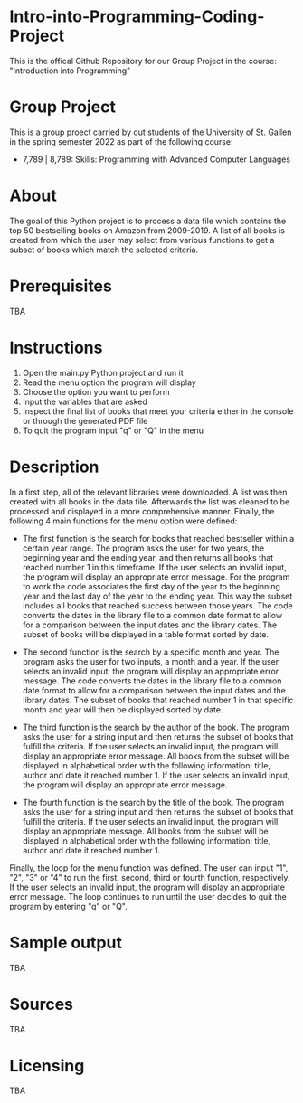 # Intro-into-Programming-Coding-Project
This is the offical Github Repository for our Group Project in the course: "Introduction into Programming"
# Group Project
This is a group proect carried by out students of the University of St. Gallen in the spring semester 2022 as part of the following course:
- 7,789 | 8,789: Skills: Programming with Advanced Computer Languages
# About
The goal of this Python project is to process a data file which contains the top 50 bestselling books on Amazon from 2009-2019. A list of all books is created from which the user may select from various functions to get a subset of books which match the selected criteria.
# Prerequisites
TBA
# Instructions
1. Open the main.py Python project and run it
2. Read the menu option the program will display
3. Choose the option you want to perform
4. Input the variables that are asked
5. Inspect the final list of books that meet your criteria either in the console or through the generated PDF file
6. To quit the program input "q" or "Q" in the menu
# Description
In a first step, all of the relevant libraries were downloaded. A list was then created with all books in the data file. Afterwards the list was cleaned to be processed and displayed in a more comprehensive manner. Finally, the following 4 main functions for the menu option were defined:

- The first function is the search for books that reached bestseller within a certain year range. The program asks the user for two years, the beginning year and the ending year, and then returns all books that reached number 1 in this timeframe. If the user selects an invalid input, the program will display an appropriate error message. For the program to work the code associates the first day of the year to the beginning year and the last day of the year to the ending year. This way the subset includes all books that reached success between those years. The code converts the dates in the library file to a common date format to allow for a comparison between the input dates and the library dates. The subset of books will be displayed in a table format sorted by date.

- The second function is the search by a specific month and year. The program asks the user for two inputs, a month and a year. If the user selects an invalid input, the program will display an appropriate error message. The code converts the dates in the library file to a common date format to allow for a comparison between the input dates and the library dates. The subset of books that reached number 1 in that specific month and year will then be displayed sorted by date.

- The third function is the search by the author of the book. The program asks the user for a string input and then returns the subset of books that fulfill the criteria. If the user selects an invalid input, the program will display an appropriate error message. All books from the subset will be displayed in alphabetical order with the following information: title, author and date it reached number 1. If the user selects an invalid input, the program will display an appropriate error message.

- The fourth function is the search by the title of the book. The program asks the user for a string input and then returns the subset of books that fulfill the criteria. If the user selects an invalid input, the program will display an appropriate message. All books from the subset will be displayed in alphabetical order with the following information: title, author and date it reached number 1.

Finally, the loop for the menu function was defined. The user can input "1", "2", "3" or "4" to run the first, second, third or fourth function, respectively. If the user selects an invalid input, the program will display an appropriate error message. The loop continues to run until the user decides to quit the program by entering "q" or "Q".
# Sample output
TBA
# Sources
TBA
# Licensing
TBA
